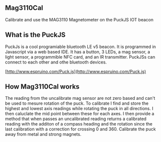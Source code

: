## Mag3110Cal
Calibrate and use the MAG3110 Magnetometer on the PuckJS IOT beacon

## What is the PuckJS
PuckJs is a cool programiable bluetooth LE v5 beacon. It is programmed in Javascript via a web based IDE. It has a button, 3 LEDs, a mag sensor, a light sensor, a programmible NFC card, and an IR transmitter. PuckJSs can connect to each other and othe bluetooth devices.

 [http://www.espruino.com/Puck.js](http://www.espruino.com/Puck.js)
 
## How Mag3110Cal works
The reading from the uncalibrate mag sensor are not zero based and can't be used to mesure rotation of the puck. To calibrate I find and store the highest and lowest axis readings while rotating the puck in all directions. I then caluclate the mid point between these for each axes. I then provide a method that when passes an uncalibrated reading returns a calibrated reading with the additon of a compass heading and the rotation since the last calibration with a correction for crossing 0 and 360.  Calibrate the puck away from metal and strong magnets.
